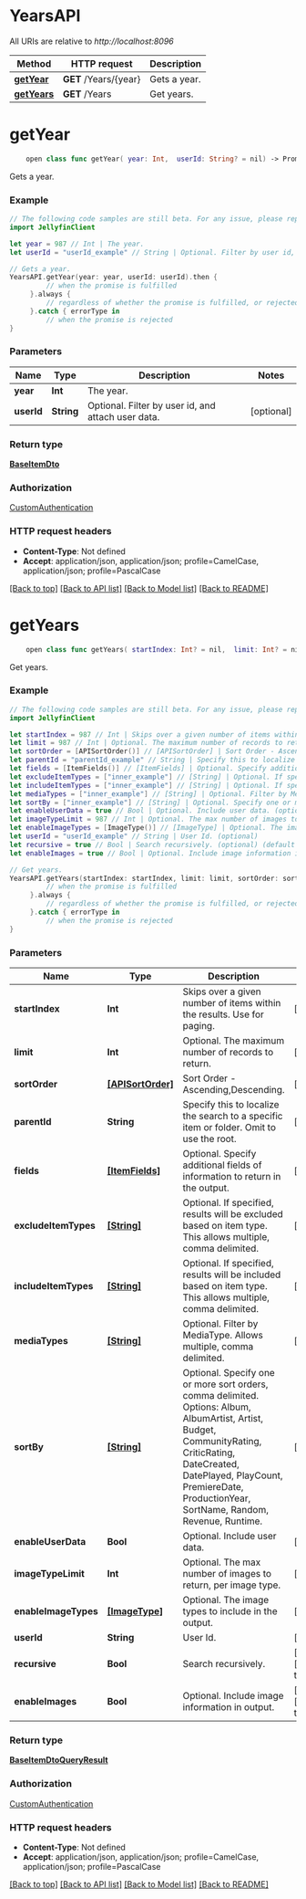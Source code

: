 # YearsAPI

All URIs are relative to *http://localhost:8096*

Method | HTTP request | Description
------------- | ------------- | -------------
[**getYear**](YearsAPI.md#getyear) | **GET** /Years/{year} | Gets a year.
[**getYears**](YearsAPI.md#getyears) | **GET** /Years | Get years.


# **getYear**
```swift
    open class func getYear( year: Int,  userId: String? = nil) -> Promise<BaseItemDto>
```

Gets a year.

### Example
```swift
// The following code samples are still beta. For any issue, please report via http://github.com/OpenAPITools/openapi-generator/issues/new
import JellyfinClient

let year = 987 // Int | The year.
let userId = "userId_example" // String | Optional. Filter by user id, and attach user data. (optional)

// Gets a year.
YearsAPI.getYear(year: year, userId: userId).then {
         // when the promise is fulfilled
     }.always {
         // regardless of whether the promise is fulfilled, or rejected
     }.catch { errorType in
         // when the promise is rejected
}
```

### Parameters

Name | Type | Description  | Notes
------------- | ------------- | ------------- | -------------
 **year** | **Int** | The year. | 
 **userId** | **String** | Optional. Filter by user id, and attach user data. | [optional] 

### Return type

[**BaseItemDto**](BaseItemDto.md)

### Authorization

[CustomAuthentication](../README.md#CustomAuthentication)

### HTTP request headers

 - **Content-Type**: Not defined
 - **Accept**: application/json, application/json; profile=CamelCase, application/json; profile=PascalCase

[[Back to top]](#) [[Back to API list]](../README.md#documentation-for-api-endpoints) [[Back to Model list]](../README.md#documentation-for-models) [[Back to README]](../README.md)

# **getYears**
```swift
    open class func getYears( startIndex: Int? = nil,  limit: Int? = nil,  sortOrder: [APISortOrder]? = nil,  parentId: String? = nil,  fields: [ItemFields]? = nil,  excludeItemTypes: [String]? = nil,  includeItemTypes: [String]? = nil,  mediaTypes: [String]? = nil,  sortBy: [String]? = nil,  enableUserData: Bool? = nil,  imageTypeLimit: Int? = nil,  enableImageTypes: [ImageType]? = nil,  userId: String? = nil,  recursive: Bool? = nil,  enableImages: Bool? = nil) -> Promise<BaseItemDtoQueryResult>
```

Get years.

### Example
```swift
// The following code samples are still beta. For any issue, please report via http://github.com/OpenAPITools/openapi-generator/issues/new
import JellyfinClient

let startIndex = 987 // Int | Skips over a given number of items within the results. Use for paging. (optional)
let limit = 987 // Int | Optional. The maximum number of records to return. (optional)
let sortOrder = [APISortOrder()] // [APISortOrder] | Sort Order - Ascending,Descending. (optional)
let parentId = "parentId_example" // String | Specify this to localize the search to a specific item or folder. Omit to use the root. (optional)
let fields = [ItemFields()] // [ItemFields] | Optional. Specify additional fields of information to return in the output. (optional)
let excludeItemTypes = ["inner_example"] // [String] | Optional. If specified, results will be excluded based on item type. This allows multiple, comma delimited. (optional)
let includeItemTypes = ["inner_example"] // [String] | Optional. If specified, results will be included based on item type. This allows multiple, comma delimited. (optional)
let mediaTypes = ["inner_example"] // [String] | Optional. Filter by MediaType. Allows multiple, comma delimited. (optional)
let sortBy = ["inner_example"] // [String] | Optional. Specify one or more sort orders, comma delimited. Options: Album, AlbumArtist, Artist, Budget, CommunityRating, CriticRating, DateCreated, DatePlayed, PlayCount, PremiereDate, ProductionYear, SortName, Random, Revenue, Runtime. (optional)
let enableUserData = true // Bool | Optional. Include user data. (optional)
let imageTypeLimit = 987 // Int | Optional. The max number of images to return, per image type. (optional)
let enableImageTypes = [ImageType()] // [ImageType] | Optional. The image types to include in the output. (optional)
let userId = "userId_example" // String | User Id. (optional)
let recursive = true // Bool | Search recursively. (optional) (default to true)
let enableImages = true // Bool | Optional. Include image information in output. (optional) (default to true)

// Get years.
YearsAPI.getYears(startIndex: startIndex, limit: limit, sortOrder: sortOrder, parentId: parentId, fields: fields, excludeItemTypes: excludeItemTypes, includeItemTypes: includeItemTypes, mediaTypes: mediaTypes, sortBy: sortBy, enableUserData: enableUserData, imageTypeLimit: imageTypeLimit, enableImageTypes: enableImageTypes, userId: userId, recursive: recursive, enableImages: enableImages).then {
         // when the promise is fulfilled
     }.always {
         // regardless of whether the promise is fulfilled, or rejected
     }.catch { errorType in
         // when the promise is rejected
}
```

### Parameters

Name | Type | Description  | Notes
------------- | ------------- | ------------- | -------------
 **startIndex** | **Int** | Skips over a given number of items within the results. Use for paging. | [optional] 
 **limit** | **Int** | Optional. The maximum number of records to return. | [optional] 
 **sortOrder** | [**[APISortOrder]**](APISortOrder.md) | Sort Order - Ascending,Descending. | [optional] 
 **parentId** | **String** | Specify this to localize the search to a specific item or folder. Omit to use the root. | [optional] 
 **fields** | [**[ItemFields]**](ItemFields.md) | Optional. Specify additional fields of information to return in the output. | [optional] 
 **excludeItemTypes** | [**[String]**](String.md) | Optional. If specified, results will be excluded based on item type. This allows multiple, comma delimited. | [optional] 
 **includeItemTypes** | [**[String]**](String.md) | Optional. If specified, results will be included based on item type. This allows multiple, comma delimited. | [optional] 
 **mediaTypes** | [**[String]**](String.md) | Optional. Filter by MediaType. Allows multiple, comma delimited. | [optional] 
 **sortBy** | [**[String]**](String.md) | Optional. Specify one or more sort orders, comma delimited. Options: Album, AlbumArtist, Artist, Budget, CommunityRating, CriticRating, DateCreated, DatePlayed, PlayCount, PremiereDate, ProductionYear, SortName, Random, Revenue, Runtime. | [optional] 
 **enableUserData** | **Bool** | Optional. Include user data. | [optional] 
 **imageTypeLimit** | **Int** | Optional. The max number of images to return, per image type. | [optional] 
 **enableImageTypes** | [**[ImageType]**](ImageType.md) | Optional. The image types to include in the output. | [optional] 
 **userId** | **String** | User Id. | [optional] 
 **recursive** | **Bool** | Search recursively. | [optional] [default to true]
 **enableImages** | **Bool** | Optional. Include image information in output. | [optional] [default to true]

### Return type

[**BaseItemDtoQueryResult**](BaseItemDtoQueryResult.md)

### Authorization

[CustomAuthentication](../README.md#CustomAuthentication)

### HTTP request headers

 - **Content-Type**: Not defined
 - **Accept**: application/json, application/json; profile=CamelCase, application/json; profile=PascalCase

[[Back to top]](#) [[Back to API list]](../README.md#documentation-for-api-endpoints) [[Back to Model list]](../README.md#documentation-for-models) [[Back to README]](../README.md)


